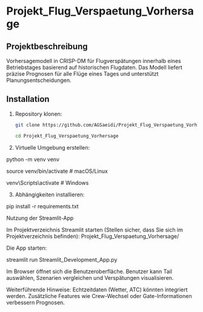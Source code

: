 # Projekt_Flug_Verspaetung_Vorhersage

## Projektbeschreibung
Vorhersagemodell in CRISP-DM für Flugverspätungen innerhalb eines Betriebstages basierend auf historischen Flugdaten. 
Das Modell liefert präzise Prognosen für alle Flüge eines Tages und unterstützt Planungsentscheidungen.

## Installation
1. Repository klonen:
   ```bash
   git clone https://github.com/AGSaeidi/Projekt_Flug_Verspaetung_Vorhersage.git

   cd Projekt_Flug_Verspaetung_Vorhersage
   
2. Virtuelle Umgebung erstellen:

python -m venv venv

source venv/bin/activate  # macOS/Linux

venv\Scripts\activate     # Windows

3. Abhängigkeiten installieren:

pip install -r requirements.txt

Nutzung der Streamlit-App

Im Projektverzeichnis Streamlit starten (Stellen sicher, dass Sie sich im Projektverzeichnis befinden):
Projekt_Flug_Verspaetung_Vorhersage/

 Die App starten:

streamlit run Streamlit_Development_App.py

Im Browser öffnet sich die Benutzeroberfläche.
Benutzer kann Tail auswählen, Szenarien vergleichen und Verspätungen visualisieren.

Weiterführende Hinweise: 
Echtzeitdaten (Wetter, ATC) könnten integriert werden.
Zusätzliche Features wie Crew-Wechsel oder Gate-Informationen verbessern Prognosen.
